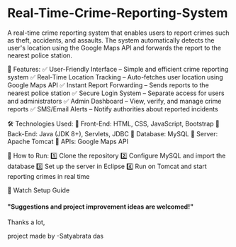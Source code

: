 # Real-Time-Crime-Reporting-System
A real-time crime reporting system that enables users to report crimes such as theft, accidents, and assaults. The system automatically detects the user's location using the Google Maps API and forwards the report to the nearest police station.

🔹 Features:
✅ User-Friendly Interface – Simple and efficient crime reporting system
✅ Real-Time Location Tracking – Auto-fetches user location using Google Maps API
✅ Instant Report Forwarding – Sends reports to the nearest police station
✅ Secure Login System – Separate access for users and administrators
✅ Admin Dashboard – View, verify, and manage crime reports
✅ SMS/Email Alerts – Notify authorities about reported incidents

🛠️ Technologies Used:
🔹 Front-End: HTML, CSS, JavaScript, Bootstrap
🔹 Back-End: Java (JDK 8+), Servlets, JDBC
🔹 Database: MySQL
🔹 Server: Apache Tomcat
🔹 APIs: Google Maps API

📌 How to Run:
1️⃣ Clone the repository
2️⃣ Configure MySQL and import the database
3️⃣ Set up the server in Eclipse
4️⃣ Run on Tomcat and start reporting crimes in real time

🔗 Watch Setup Guide

#### "Suggestions and project improvement ideas are welcomed!"

<bold>Thanks a lot,</bold><br/>

project made by 
-Satyabrata das
